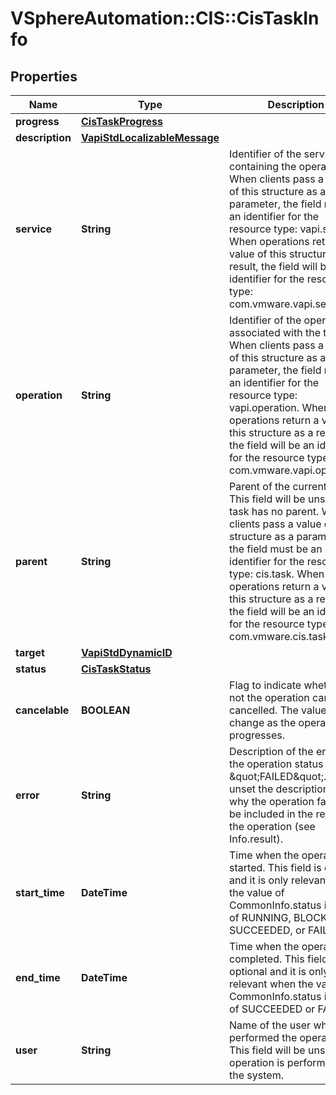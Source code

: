 # VSphereAutomation::CIS::CisTaskInfo

## Properties
Name | Type | Description | Notes
------------ | ------------- | ------------- | -------------
**progress** | [**CisTaskProgress**](CisTaskProgress.md) |  | [optional] 
**description** | [**VapiStdLocalizableMessage**](VapiStdLocalizableMessage.md) |  | [optional] 
**service** | **String** | Identifier of the service containing the operation. When clients pass a value of this structure as a parameter, the field must be an identifier for the resource type: vapi.service. When operations return a value of this structure as a result, the field will be an identifier for the resource type: com.vmware.vapi.service. | [optional] 
**operation** | **String** | Identifier of the operation associated with the task. When clients pass a value of this structure as a parameter, the field must be an identifier for the resource type: vapi.operation. When operations return a value of this structure as a result, the field will be an identifier for the resource type: com.vmware.vapi.operation. | [optional] 
**parent** | **String** | Parent of the current task. This field will be unset if the task has no parent. When clients pass a value of this structure as a parameter, the field must be an identifier for the resource type: cis.task. When operations return a value of this structure as a result, the field will be an identifier for the resource type: com.vmware.cis.task. | [optional] 
**target** | [**VapiStdDynamicID**](VapiStdDynamicID.md) |  | [optional] 
**status** | [**CisTaskStatus**](CisTaskStatus.md) |  | [optional] 
**cancelable** | **BOOLEAN** | Flag to indicate whether or not the operation can be cancelled. The value may change as the operation progresses. | [optional] 
**error** | **String** | Description of the error if the operation status is \&quot;FAILED\&quot;. If unset the description of why the operation failed will be included in the result of the operation (see Info.result). | [optional] 
**start_time** | **DateTime** | Time when the operation is started. This field is optional and it is only relevant when the value of CommonInfo.status is one of RUNNING, BLOCKED, SUCCEEDED, or FAILED. | [optional] 
**end_time** | **DateTime** | Time when the operation is completed. This field is optional and it is only relevant when the value of CommonInfo.status is one of SUCCEEDED or FAILED. | [optional] 
**user** | **String** | Name of the user who performed the operation. This field will be unset if the operation is performed by the system. | [optional] 


